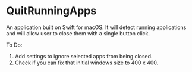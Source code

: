 # QuitRunningApps

An application built on Swift for macOS. It will detect running applications and will allow user to close them with a single button click.

To Do:
1. Add settings to ignore selected apps from being closed.
2. Check if you can fix that initial windows size to 400 x 400.
